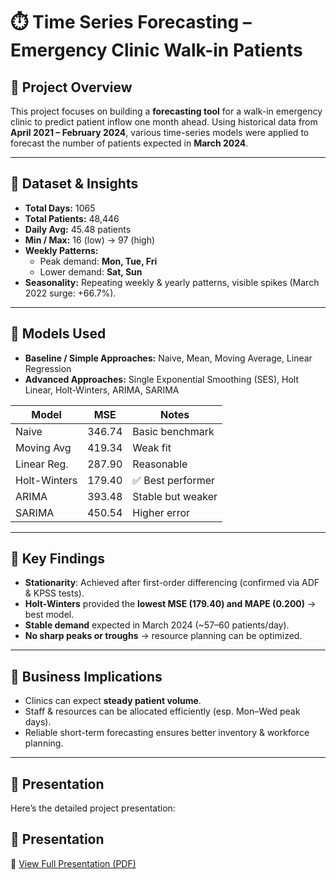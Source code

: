 # ⏱️ Time Series Forecasting – Emergency Clinic Walk-in Patients

## 📌 Project Overview
This project focuses on building a **forecasting tool** for a walk-in emergency clinic to predict patient inflow one month ahead. Using historical data from **April 2021 – February 2024**, various time-series models were applied to forecast the number of patients expected in **March 2024**.

---

## 🔹 Dataset & Insights
- **Total Days:** 1065  
- **Total Patients:** 48,446  
- **Daily Avg:** 45.48 patients  
- **Min / Max:** 16 (low) → 97 (high)  
- **Weekly Patterns:**  
  - Peak demand: **Mon, Tue, Fri**  
  - Lower demand: **Sat, Sun**  
- **Seasonality:** Repeating weekly & yearly patterns, visible spikes (March 2022 surge: +66.7%).  

---

## 🔹 Models Used
- **Baseline / Simple Approaches:** Naive, Mean, Moving Average, Linear Regression  
- **Advanced Approaches:** Single Exponential Smoothing (SES), Holt Linear, Holt-Winters, ARIMA, SARIMA  

| Model       | MSE    | Notes |
|-------------|--------|-------|
| Naive       | 346.74 | Basic benchmark |
| Moving Avg  | 419.34 | Weak fit |
| Linear Reg. | 287.90 | Reasonable |
| Holt-Winters| 179.40 | ✅ Best performer |
| ARIMA       | 393.48 | Stable but weaker |
| SARIMA      | 450.54 | Higher error |

---

## 🔹 Key Findings
- **Stationarity**: Achieved after first-order differencing (confirmed via ADF & KPSS tests).  
- **Holt-Winters** provided the **lowest MSE (179.40) and MAPE (0.200)** → best model.  
- **Stable demand** expected in March 2024 (~57–60 patients/day).  
- **No sharp peaks or troughs** → resource planning can be optimized.  

---

## 🔹 Business Implications
- Clinics can expect **steady patient volume**.  
- Staff & resources can be allocated efficiently (esp. Mon–Wed peak days).  
- Reliable short-term forecasting ensures better inventory & workforce planning.  

---

## 📑 Presentation
Here’s the detailed project presentation:  

## 📑 Presentation
📄 [View Full Presentation (PDF)](doc/Presentation4.pdf)

